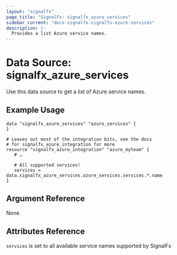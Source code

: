 ```yaml
---
layout: "signalfx"
page_title: "SignalFx: signalfx_azure_services"
sidebar_current: "docs-signalfx-signalfx-azure-services"
description: |-
  Provides a list Azure service names.
---
```


# Data Source: signalfx_azure_services

Use this data source to get a list of Azure service names.

## Example Usage

```hcl
data "signalfx_azure_services" "azure_services" {
}

# Leaves out most of the integration bits, see the docs
# for signalfx_azure_integration for more
resource "signalfx_azure_integration" "azure_myteam" {
   # …

   # All supported services!
   services = data.signalfx_azure_services.azure_services.services.*.name
}
```

## Argument Reference

None

## Attributes Reference

`services` is set to all available service names supported by SignalFx
